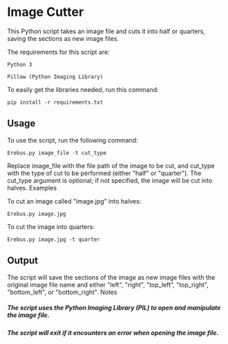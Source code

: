 # Image Cutter

This Python script takes an image file and cuts it into half or quarters, saving the sections as new image files.

The requirements for this script are:

``
    Python 3
``

``
    Pillow (Python Imaging Library)
``

To easily get the libraries needed, run this command:

`` pip install -r requirements.txt ``

## Usage

To use the script, run the following command:

`` Erebus.py image_file -t cut_type ``

Replace image_file with the file path of the image to be cut, and cut_type with the type of cut to be performed (either "half" or "quarter"). The cut_type argument is optional; if not specified, the image will be cut into halves.
Examples

To cut an image called "image.jpg" into halves:

`` Erebus.py image.jpg ``

To cut the image into quarters:

`` Erebus.py image.jpg -t quarter ``

## Output

The script will save the sections of the image as new image files with the original image file name and either "left", "right", "top_left", "top_right", "bottom_left", or "bottom_right".
Notes

##### The script uses the Python Imaging Library (PIL) to open and manipulate the image file.
##### The script will exit if it encounters an error when opening the image file.